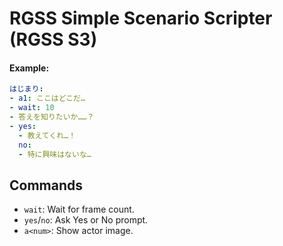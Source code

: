 # RGSS Simple Scenario Scripter (RGSS S3)

#### Example:

```yaml
はじまり:
- a1: ここはどこだ…
- wait: 10
- 答えを知りたいか……？
- yes:
  - 教えてくれ…！
  no:
  - 特に興味はないな…
```

## Commands

* `wait`: Wait for frame count.
* `yes`/`no`: Ask Yes or No prompt.
* `a<num>`: Show actor image.
